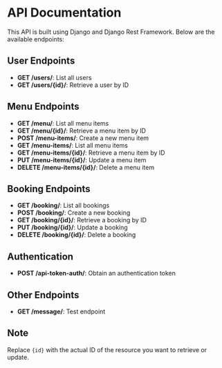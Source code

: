 # API Documentation

This API is built using Django and Django Rest Framework. Below are the available endpoints:

## User Endpoints
- **GET /users/**: List all users
- **GET /users/{id}/**: Retrieve a user by ID

## Menu Endpoints
- **GET /menu/**: List all menu items
- **GET /menu/{id}/**: Retrieve a menu item by ID
- **POST /menu-items/**: Create a new menu item
- **GET /menu-items/**: List all menu items
- **GET /menu-items/{id}/**: Retrieve a menu item by ID
- **PUT /menu-items/{id}/**: Update a menu item
- **DELETE /menu-items/{id}/**: Delete a menu item

## Booking Endpoints
- **GET /booking/**: List all bookings
- **POST /booking/**: Create a new booking
- **GET /booking/{id}/**: Retrieve a booking by ID
- **PUT /booking/{id}/**: Update a booking
- **DELETE /booking/{id}/**: Delete a booking

## Authentication
- **POST /api-token-auth/**: Obtain an authentication token

## Other Endpoints
- **GET /message/**: Test endpoint

## Note
Replace `{id}` with the actual ID of the resource you want to retrieve or update.

